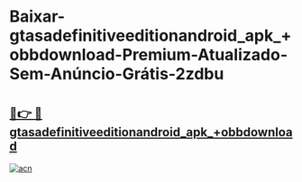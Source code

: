 # Baixar-gtasadefinitiveeditionandroid_apk_+obbdownload-Premium-Atualizado-Sem-Anúncio-Grátis-2zdbu

# <h2><a href="https://iwrwhy.esa.edu.pl?src=gtasadefinitiveeditionandroid_apk_+obbdownload&ref=2zdbu">🔗👉 🔴 gtasadefinitiveeditionandroid_apk_+obbdownload</a></h2>

[![acn](https://github.com/user-attachments/assets/0f9c940e-d8b0-45ae-aac7-cd30a18b3e1c)](https://iwrwhy.esa.edu.pl?src=gtasadefinitiveeditionandroid_apk_+obbdownload&ref=2zdbu)

